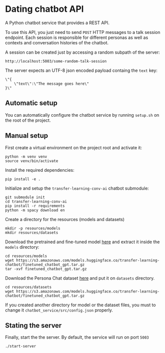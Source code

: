# Dating chatbot API

A Python chatbot service that provides a REST API.

To use this API, you just need to send `POST` HTTP messages to a talk session
endpoint. Each session is responsible for different personas as well as
contexts and conversation histories of the chatbot.

A session can be created just by accessing a random subpath of the server:
```
http://localhost:5003/some-random-talk-session
```

The server expects an UTF-8 json encoded payload containg the `text` key:
```
\"{
    \"text\":\"The message goes here\"
}\"
```

## Automatic setup
You can automatically configure the chatbot service by running `setup.sh` on the
root of the project.

## Manual setup
First create a virtual environment on the project root and activate it:
```
python -m venv venv
source venv/bin/activate
```

Install the required dependencies:
```
pip install -e .
```

Initialize and setup the `transfer-learning-conv-ai` chatbot submodule:
```
git submodule init
cd transfer-learning-conv-ai
pip install -r requirements
python -m spacy download en
```

Create a directory for the resources (models and datasets)
```
mkdir -p resources/models
mkdir resources/datasets
```

Download the pretrained and fine-tuned model [here](https://s3.amazonaws.com/models.huggingface.co/transfer-learning-chatbot/finetuned_chatbot_gpt.tar.gz) and extract it inside the `models` directory:
```
cd resources/models
wget https://s3.amazonaws.com/models.huggingface.co/transfer-learning-chatbot/finetuned_chatbot_gpt.tar.gz
tar -xvf finetuned_chatbot_gpt.tar.gz
```

Download the Persona Chat dataset [here](https://s3.amazonaws.com/datasets.huggingface.co/personachat/personachat_self_original.json) and put it on `datasets` directory.
```
cd resources/datasets
wget https://s3.amazonaws.com/models.huggingface.co/transfer-learning-chatbot/finetuned_chatbot_gpt.tar.gz
```

If you created another directory for model or the dataset files, you must to change it `chatbot_service/src/config.json` properly.

## Stating the server
Finally, start the the server. By default, the service will run on port `5003`
```
./start-server
```
